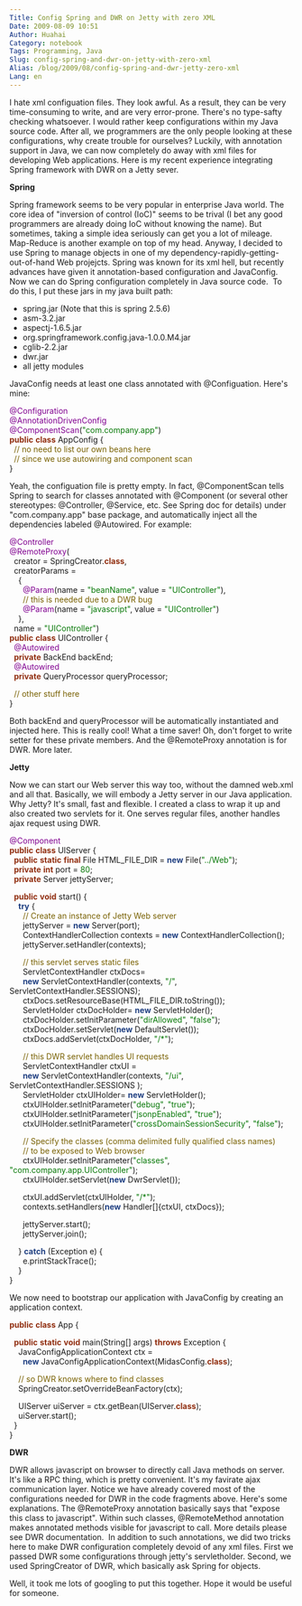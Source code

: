 ```yaml
---
Title: Config Spring and DWR on Jetty with zero XML
Date: 2009-08-09 10:51
Author: Huahai
Category: notebook
Tags: Programming, Java
Slug: config-spring-and-dwr-on-jetty-with-zero-xml
Alias: /blog/2009/08/config-spring-and-dwr-jetty-zero-xml
Lang: en
---
```


I hate xml configuation files. They look awful. As a result, they can be very time-consuming to write, and are very error-prone. There's no type-safty checking whatsoever. I would rather keep configurations within my Java source code. After all, we programmers are the only people looking at these configurations, why create trouble for ourselves? Luckily, with annotation support in Java, we can now completely do away with xml files for developing Web applications. Here is my recent experience integrating Spring framework with DWR on a Jetty sever.

**Spring**

Spring framework seems to be very popular in enterprise Java world. The core idea of "inversion of control (IoC)" seems to be trival (I bet any good programmers are already doing IoC without knowing the name). But sometimes, taking a simple idea seriously can get you a lot of mileage. Map-Reduce is another example on top of my head. Anyway, I decided to use Spring to manage objects in one of my dependency-rapidly-getting-out-of-hand Web projejcts. Spring was known for its xml hell, but recently advances have given it annotation-based configuration and JavaConfig. Now we can do Spring configuration completely in Java source code.  To do this, I put these jars in my java built path:

-   spring.jar (Note that this is spring 2.5.6)
-   asm-3.2.jar
-   aspectj-1.6.5.jar
-   org.springframework.config.java-1.0.0.M4.jar
-   cglib-2.2.jar
-   dwr.jar
-   all jetty modules

JavaConfig needs at least one class annotated with @Configuation. Here's mine:

<font color="#800090">@Configuration</font>  
<font color="#800090">@AnnotationDrivenConfig</font>  
<font color="#800090">@ComponentScan</font>(<font color="#077807">"com.company.app"</font>)  
<font color="#912f11">**public**</font> <font color="#912f11">**class**</font> AppConfig {  
  <font color="#786000">// no need to list our own beans here </font>  
  <font color="#786000">// since we use autowiring and component scan</font>  
}

Yeah, the configuation file is pretty empty. In fact, @ComponentScan tells Spring to search for classes annotated with @Component (or several other stereotypes: @Controller, @Service, etc. See Spring doc for details) under "com.company.app" base package, and automatically inject all the dependencies labeled @Autowired. For example:

<font color="#800090">@Controller</font>  
<font color="#800090">@RemoteProxy</font>(  
  creator = SpringCreator.<font color="#912f11">**class**</font>,  
  creatorParams =  
    {  
      <font color="#800090">@Param</font>(name = <font color="#077807">"beanName"</font>, value = <font color="#077807">"UIController"</font>),  
      <font color="#786000">// this is needed due to a DWR bug</font>  
      <font color="#800090">@Param</font>(name = <font color="#077807">"javascript"</font>, value = <font color="#077807">"UIController"</font>)  
    },  
  name = <font color="#077807">"UIController"</font>)  
<font color="#912f11">**public**</font> <font color="#912f11">**class**</font> UIController {  
  <font color="#800090">@Autowired</font>  
  <font color="#912f11">**private**</font> BackEnd backEnd;  
  <font color="#800090">@Autowired</font>  
  <font color="#912f11">**private**</font> QueryProcessor queryProcessor;

  <font color="#786000">// other stuff here </font>  
}

Both backEnd and queryProcessor will be automatically instantiated and injected here. This is really cool! What a time saver! Oh, don't forget to write setter for these private members. And the @RemoteProxy annotation is for DWR. More later.

**Jetty**

Now we can start our Web server this way too, without the damned web.xml and all that. Basically, we will embody a Jetty server in our Java application. Why Jetty? It's small, fast and flexible. I created a class to wrap it up and also created two servlets for it. One serves regular files, another handles ajax request using DWR. 

<font color="#800090">@Component</font>  
<font color="#912f11">**public**</font> <font color="#912f11">**class**</font> UIServer {  
  <font color="#912f11">**public**</font> <font color="#912f11">**static**</font> <font color="#912f11">**final**</font> File HTML\_FILE\_DIR = <font color="#1f3f81">**new**</font> File(<font color="#077807">"../Web"</font>);  
  <font color="#912f11">**private**</font> <font color="#912f11">**int**</font> port = <font color="#077807">80</font>;  
  <font color="#912f11">**private**</font> Server jettyServer;  

  <font color="#912f11">**public**</font> <font color="#912f11">**void**</font> start() {  
    <font color="#1f3f81">**try**</font> {  
      <font color="#786000">// Create an instance of Jetty Web server</font>  
      jettyServer = <font color="#1f3f81">**new**</font> Server(port);  
      ContextHandlerCollection contexts = <font color="#1f3f81">**new**</font> ContextHandlerCollection();  
      jettyServer.setHandler(contexts);

      <font color="#786000">// this servlet serves static files</font>  
      ServletContextHandler ctxDocs=  
      <font color="#1f3f81">**new**</font> ServletContextHandler(contexts, <font color="#077807">"/"</font>, ServletContextHandler.SESSIONS);  
      ctxDocs.setResourceBase(HTML\_FILE\_DIR.toString());  
      ServletHolder ctxDocHolder= <font color="#1f3f81">**new**</font> ServletHolder();  
      ctxDocHolder.setInitParameter(<font color="#077807">"dirAllowed"</font>, <font color="#077807">"false"</font>);  
      ctxDocHolder.setServlet(<font color="#1f3f81">**new**</font> DefaultServlet());  
      ctxDocs.addServlet(ctxDocHolder, <font color="#077807">"/\*"</font>);

      <font color="#786000">// this DWR servlet handles UI requests</font>  
      ServletContextHandler ctxUI =  
      <font color="#1f3f81">**new**</font> ServletContextHandler(contexts, <font color="#077807">"/ui"</font>, ServletContextHandler.SESSIONS );  
      ServletHolder ctxUIHolder= <font color="#1f3f81">**new**</font> ServletHolder();  
      ctxUIHolder.setInitParameter(<font color="#077807">"debug"</font>, <font color="#077807">"true"</font>);  
      ctxUIHolder.setInitParameter(<font color="#077807">"jsonpEnabled"</font>, <font color="#077807">"true"</font>);  
      ctxUIHolder.setInitParameter(<font color="#077807">"crossDomainSessionSecurity"</font>, <font color="#077807">"false"</font>);

      <font color="#786000">// Specify the classes (comma delimited fully qualified class names)</font>  
      <font color="#786000">// to be exposed to Web browser</font>  
      ctxUIHolder.setInitParameter(<font color="#077807">"classes"</font>, <font color="#077807">"com.company.app.UIController"</font>);  
      ctxUIHolder.setServlet(<font color="#1f3f81">**new**</font> DwrServlet());

      ctxUI.addServlet(ctxUIHolder, <font color="#077807">"/\*"</font>);  
      contexts.setHandlers(<font color="#1f3f81">**new**</font> Handler\[\]{ctxUI, ctxDocs});

      jettyServer.start();  
      jettyServer.join();

    } <font color="#1f3f81">**catch**</font> (Exception e) {  
      e.printStackTrace();  
    }  
}

We now need to bootstrap our application with JavaConfig by creating an application context.  

<font color="#912f11">**public**</font> <font color="#912f11">**class**</font> App {

  <font color="#912f11">**public**</font> <font color="#912f11">**static**</font> <font color="#912f11">**void**</font> main(String\[\] args) <font color="#912f11">**throws**</font> Exception {  
    JavaConfigApplicationContext ctx =  
      <font color="#1f3f81">**new**</font> JavaConfigApplicationContext(MidasConfig.<font color="#912f11">**class**</font>);

    <font color="#786000">// so DWR knows where to find classes</font>  
    SpringCreator.setOverrideBeanFactory(ctx);

    UIServer uiServer = ctx.getBean(UIServer.<font color="#912f11">**class**</font>);  
    uiServer.start();  
  }  
}

**DWR**

DWR allows javascript on browser to directly call Java methods on server. It's like a RPC thing, which is pretty convenient. It's my favirate ajax communication layer. Notice we have already covered most of the configurations needed for DWR in the code fragments above. Here's some explanations. The @RemoteProxy annotation basically says that "expose this class to javascript". Within such classes, @RemoteMethod annotation makes annotated methods visible for javascript to call. More details please see DWR documentation.  In addition to such annotations, we did two tricks here to make DWR configuration completely devoid of any xml files. First we passed DWR some configurations through jetty's servletholder. Second, we used SpringCreator of DWR, which basically ask Spring for objects.  

Well, it took me lots of googling to put this together. Hope it would be useful for someone.
